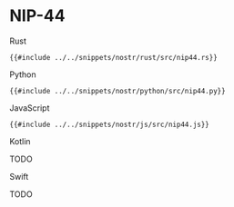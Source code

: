 # NIP-44

<custom-tabs category="lang">

<div slot="title">Rust</div>
<section>

```rust,ignore
{{#include ../../snippets/nostr/rust/src/nip44.rs}}
```

</section>

<div slot="title">Python</div>
<section>

```python,ignore
{{#include ../../snippets/nostr/python/src/nip44.py}}
```

</section>

<div slot="title">JavaScript</div>
<section>

```javascript,ignore
{{#include ../../snippets/nostr/js/src/nip44.js}}
```

</section>

<div slot="title">Kotlin</div>
<section>

TODO

</section>

<div slot="title">Swift</div>
<section>

TODO

</section>
</custom-tabs>